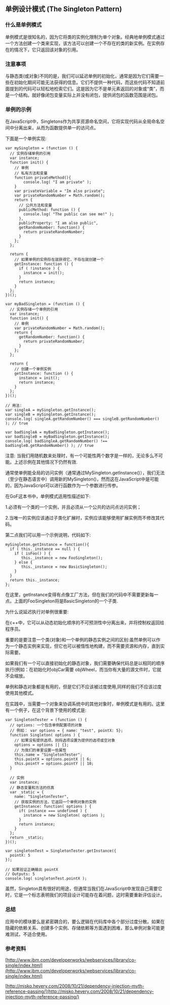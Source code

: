 ## 单例设计模式 (The Singleton Pattern)

### 什么是单例模式

单例模式是很知名的，因为它将类的实例化限制为单个对象。经典地单例模式通过一个方法创建一个类来实现，该方法可以创建一个不存在的类的新实例。在实例存在的情况下，它只返回该对象的引用。

### 注意事项

与静态类(或对象)不同的是，我们可以延迟单例的初始化，通常是因为它们需要一些在初始化期间可能无法获得的信息。它们不提供一种代码，而这些代码不知道前面提到的代码可以轻松地检索它们。这是因为它不是单元素返回的对象或“类”，而是一个结构。就好像闭包变量实际上并没有闭包，提供闭包的函数范围是闭包。

### 单例的示例

在JavaScript中，Singletons作为共享资源命名空间，它将实现代码从全局命名空间中分离出来，从而为函数提供单一的访问点。

下面是一个单例实现:

	var mySingleton = (function () {
	  // 实例存储单例的引用
	  var instance;
	  function init() {
	    // 单例
	    // 私有方法和变量
	    function privateMethod(){
	        console.log( "I am private" );
	    }
	    var privateVariable = "Im also private";
	    var privateRandomNumber = Math.random();
	    return {
	      // 公共方法和变量
	      publicMethod: function () {
	        console.log( "The public can see me!" );
	      },
	      publicProperty: "I am also public",
	      getRandomNumber: function() {
	        return privateRandomNumber;
	      }
	    };
	  };
	 
	  return {
	    // 如果单例的实例存在就获得它，不存在就创建一个
	    getInstance: function () {
	      if ( !instance ) {
	        instance = init();
	      }
	      return instance;
	    }
	  };
	})();
	 
	var myBadSingleton = (function () {
	  // 实例存储一个单例的引用
	  var instance;
	  function init() {
	    // 单例
	    var privateRandomNumber = Math.random();
	    return {
	      getRandomNumber: function() {
	        return privateRandomNumber;
	      }
	    };
	  };
	 
	  return {
	    // 创建一个单例实例
	    getInstance: function () {
	      instance = init();
	      return instance;
	    }
	  };
	})();
	  
	// 用法:
	var singleA = mySingleton.getInstance();
	var singleB = mySingleton.getInstance();
	console.log( singleA.getRandomNumber() === singleB.getRandomNumber() ); // true
	 
	var badSingleA = myBadSingleton.getInstance();
	var badSingleB = myBadSingleton.getInstance();
	console.log( badSingleA.getRandomNumber() !== badSingleB.getRandomNumber() ); // true
 
注意: 当我们用随机数来处理时，有一个可能性两个数字是一样的，无论多么不可能。上述示例在其他情况下仍然有效.

通常使单例能全局的访问实例（通常通过MySingleton.getInstance()），我们无法（至少在静态语言中）调用新的MySingleton()，然而这在JavaScript中是可能的，因为JavaScript可以进行函数作为一个参数进行传参。

在GoF这本书中，单例模式适用性描述如下:

1.必须有一个类的一个实例，并且必须从一个公共的访问点访问实例；

2.当唯一的实例应该通过子类化扩展时，实例应该能够使用扩展实例而不修改其代码。

第二点我们可以用一个示例说明，代码如下:


	mySingleton.getInstance = function(){
	  if ( this._instance == null ) {
	    if ( isFoo() ) {
	       this._instance = new FooSingleton();
	    } else {
	       this._instance = new BasicSingleton();
	    }
	  }
	  return this._instance;
	};
 

在这里，getInstance变得有点像工厂方法，但在我们的代码中不需要更新每一点。上面的FooSingleton将是BasicSingleton的一个子类.

为什么说延迟执行对单例很重要:

在c++中，它可以从动态初始化顺序的不可预测性中分离出来，并将控制权返回给程序员。

重要的是要注意一个类(对象)和一个单例的静态实例之间的区别:虽然单例可以作为一个静态实例来实现，但它也可以被惰性地构建，而不需要资源和内存，直到实际需要。

如果我们有一个可以直接初始化的静态对象，我们需要确保代码总是以相同的顺序执行(例如：在初始化时objCar需要 objWheel，而当你有大量的源文件时，它就不会缩放。

单例和静态对象都是有用的，但是它们不应该被过度使用,同样的我们不应该过度使用其他模式。

在实践中，当需要一个对象来协调系统中的其他对象时，单例模式是有用的。这里有一个例子，在这个背景下使用的模式是:

	var SingletonTester = (function () {
	  // options: 一个包含单例配置项的对象
	  // 例如： var options = { name: "test", pointX: 5};
	  function Singleton( options ) {
	    // 如果没有提供选项，则将选项设置为提供的选项或空对象
	    options = options || {};
	    // 为我们的单里设置一些属性
	    this.name = "SingletonTester";
	    this.pointX = options.pointX || 6;
	    this.pointY = options.pointY || 10;
	  }
	 
	  // 实例
	  var instance;
	  // 静态变量和方法的仿真
	  var _static = {
	    name: "SingletonTester",
	    // 获取实例的方法，它返回一个单例对象的实例
	    getInstance: function( options ) {
	      if( instance === undefined ) {
	        instance = new Singleton( options );
	      }
	      return instance;
	    }
	  };
	  return _static;
	})();
	 
	var singletonTest = SingletonTester.getInstance({
	  pointX: 5
	});
	 
	// 如果验证正确输出 pointX
	// Outputs: 5
	console.log( singletonTest.pointX );

虽然，Singleton具有很好的用途，但通常当我们在JavaScript中发现自己需要它时，它是一个标志表明我们的项目设计可能存在着问题，这时需要重新评估设计。

### 总结

应用中的模块要么是紧密耦合的，要么逻辑在代码库中各个部分过度分散。如果在隐藏的依赖关系、创建多个实例、存储依赖等方面遇到困难，那么单例对象可能更难测试，不适合使用。


### 参考资料

[http://www.ibm.com/developerworks/webservices/library/co-single/index.html](http://www.ibm.com/developerworks/webservices/library/co-single/index.html)

[http://misko.hevery.com/2008/10/21/dependency-injection-myth-reference-passing/](http://misko.hevery.com/2008/10/21/dependency-injection-myth-reference-passing/)
